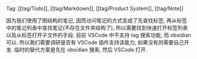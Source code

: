 Tag: [[tag/Todo]], [[tag/Markdown]], [[tag/Product System]], [[tag/Note]]

因为我们使用了图结构的笔记, 因而访问笔记的方式变成了先查找标签, 再从标签中的笔记列表中查找笔记(不存在文件夹结构了), 所以需要找到快速打开标签列表以及从标签打开子文件的手段.
目前 VSCode 中不支持 tag 搜索功能, 而 obsidian 可以. 所以我们需要调研是否有 VSCode 插件支持该能力, 如果没有则需要自己开发. 临时的替代方案是先在 obsidian 搜索, 然后 VSCode 打开.
